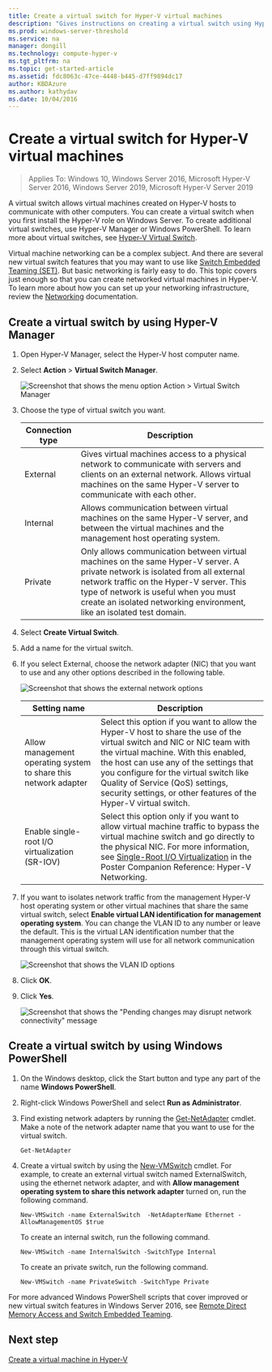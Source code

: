 ```yaml
---
title: Create a virtual switch for Hyper-V virtual machines
description: "Gives instructions on creating a virtual switch using Hyper-V Manager or Windows PowerShell"
ms.prod: windows-server-threshold
ms.service: na
manager: dongill
ms.technology: compute-hyper-v
ms.tgt_pltfrm: na
ms.topic: get-started-article
ms.assetid: fdc8063c-47ce-4448-b445-d7ff9894dc17
author: KBDAzure
ms.author: kathydav
ms.date: 10/04/2016
---
```

# Create a virtual switch for Hyper-V virtual machines

>Applies To: Windows 10, Windows Server 2016, Microsoft Hyper-V Server 2016, Windows Server 2019, Microsoft Hyper-V Server 2019
  
A virtual switch allows virtual machines created on Hyper-V hosts to communicate with other computers. You can create a virtual switch when you first install the Hyper-V role on Windows Server. To create additional virtual switches, use Hyper-V Manager or Windows PowerShell. To learn more about virtual switches, see [Hyper-V Virtual Switch](../../hyper-v-virtual-switch/Hyper-V-Virtual-Switch.md).  
  
Virtual machine networking can be a complex subject. And there are several new virtual switch features that you may want to use like [Switch Embedded Teaming (SET)](../../hyper-v-virtual-switch/RDMA-and-Switch-Embedded-Teaming.md#switch-embedded-teaming-set). But basic networking is fairly easy to do. This topic covers just enough so that you can create networked virtual machines in Hyper-V. To learn more about how you can set up your networking infrastructure, review the [Networking](../../../networking/Networking.md) documentation.   
  
## Create a virtual switch by using Hyper-V Manager  
  
1.  Open Hyper-V Manager, select the Hyper-V host computer name.  
  
2.  Select **Action** > **Virtual Switch Manager**.  
  
    ![Screenshot that shows the menu option Action > Virtual Switch Manager](../media/Hyper-V-Action-VSwitchManager.png)  
  
3.  Choose the type of virtual switch you want.  
  
    |Connection type|Description|  
    |-------------------|---------------|  
    |External|Gives virtual machines access to a physical network to communicate with servers and clients on an external network. Allows virtual machines on the same Hyper-V server to communicate with each other.|  
    |Internal|Allows communication between virtual machines on the same Hyper-V server, and between the virtual machines and the management host operating system.|  
    |Private|Only allows communication between virtual machines on the same Hyper-V server. A private network is isolated from all external network traffic on the Hyper-V server. This type of network is useful when you must create an isolated networking environment, like an isolated test domain.|  
  
4.  Select **Create Virtual Switch**.  
  
5.  Add a name for the virtual switch.  
  
6.  If you select External, choose the network adapter (NIC) that you want to use and any other options described in the following table.  
  
    ![Screenshot that shows the external network options](../media/Hyper-V-NewVSwitch-ExternalOptions.png)  
  
    |Setting name|Description|  
    |----------------|---------------|  
    |Allow management operating system to share this network adapter|Select this option if you want to allow the Hyper-V host to share the use of the virtual switch and NIC or NIC team with the virtual machine. With this enabled, the host can use any of the settings that you configure for the virtual switch like Quality of Service (QoS) settings, security settings, or other features of the Hyper-V virtual switch.|  
    |Enable single-root I/O virtualization (SR-IOV)|Select this option only if  you want to allow virtual machine traffic to bypass the virtual machine switch and go directly to the physical NIC. For more information, see [Single-Root I/O Virtualization](https://technet.microsoft.com/library/dn641211.aspx#Sec4) in the Poster Companion Reference: Hyper-V Networking.|  
  
7.  If you want to isolates network traffic from the management Hyper-V host operating system or other virtual machines that share the same virtual switch, select **Enable virtual LAN identification for management operating system**. You can change the VLAN ID to any number or leave the default. This is the virtual LAN identification number that the management operating system will use for all network communication through this virtual switch.  
  
    ![Screenshot that shows the VLAN ID options](../media/Hyper-V-NewSwitch-VLAN.png)  
  
8.  Click **OK**.  
  
9. Click **Yes**.  
  
    ![Screenshot that shows the "Pending changes may disrupt network connectivity" message](../media/Hyper-V-NewVSwitch-DisruptNetwork.png)  
  
## Create a virtual switch by using Windows PowerShell  
  
1.  On the Windows desktop, click the Start button and type any part of the name **Windows PowerShell**.  
  
2.  Right-click Windows PowerShell and select **Run as Administrator**.  
  
3.  Find existing network adapters by running the [Get-NetAdapter](https://technet.microsoft.com/library/jj130867.aspx) cmdlet. Make a note of the network adapter name that you want to use for the virtual switch.  
  
    ```  
    Get-NetAdapter  
    ```  
  
4.  Create a virtual switch by using the [New-VMSwitch](https://technet.microsoft.com/library/hh848455.aspx) cmdlet. For example, to create an external virtual switch named ExternalSwitch, using the ethernet network adapter, and with **Allow management operating system to share this network adapter** turned on, run the following command.  
  
    ```  
    New-VMSwitch -name ExternalSwitch  -NetAdapterName Ethernet -AllowManagementOS $true  
    ```  
  
    To create an internal switch, run the following command.  
  
    ```  
    New-VMSwitch -name InternalSwitch -SwitchType Internal  
    ```  
  
    To create an private switch, run the following command.  
  
    ```  
    New-VMSwitch -name PrivateSwitch -SwitchType Private  
    ```  
  
For more advanced Windows PowerShell scripts that cover improved or new virtual switch features in Windows Server 2016, see [Remote Direct Memory Access and Switch Embedded Teaming](../../hyper-v-virtual-switch/RDMA-and-Switch-Embedded-Teaming.md).  

  
## Next step  
[Create a virtual machine in Hyper-V](Create-a-virtual-machine-in-Hyper-V.md)  
  


